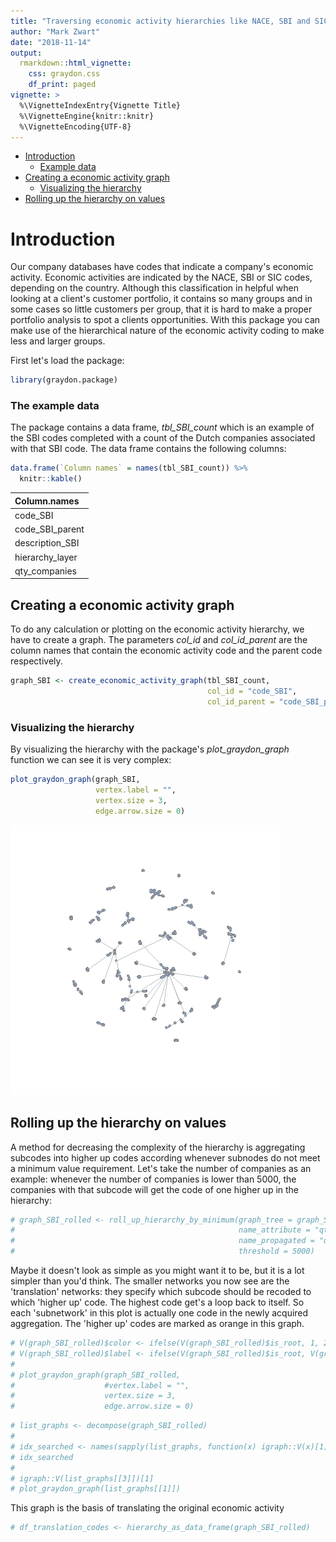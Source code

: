 ```yaml
---
title: "Traversing economic activity hierarchies like NACE, SBI and SIC"
author: "Mark Zwart"
date: "2018-11-14"
output: 
  rmarkdown::html_vignette:
    css: graydon.css
    df_print: paged
vignette: >
  %\VignetteIndexEntry{Vignette Title}
  %\VignetteEngine{knitr::knitr}
  %\VignetteEncoding{UTF-8}
---
```


* [Introduction](#introduction)
    - [Example data](#example_data)
* [Creating a economic activity graph](#create_graph)
    - [Visualizing the hierarchy](#visualize)
* [Rolling up the hierarchy on values](#roll_up)




# <a name="introduction"></a>Introduction

Our company databases have codes that indicate a company's economic activity. Economic activities are indicated by the NACE, SBI or SIC codes, depending on the country. Although this classification in helpful when looking at a client's customer portfolio, it contains so many groups and in some cases so little customers per group, that it is hard to make a proper portfolio analysis to spot a clients opportunities. With this package you can make use of the hierarchical nature of the economic activity coding to make less and larger groups.


First let's load the package:

```r
library(graydon.package)
```

### <a name="example_data"></a>The example data

The package contains a data frame, _tbl_SBI_count_ which is an example of the SBI codes completed with a count of the Dutch companies associated with that SBI code. The data frame contains the following columns:

```r
data.frame(`Column names` = names(tbl_SBI_count)) %>% 
  knitr::kable()
```



|Column.names    |
|:---------------|
|code_SBI        |
|code_SBI_parent |
|description_SBI |
|hierarchy_layer |
|qty_companies   |

## <a name="create_graph"></a>Creating a economic activity graph

To do any calculation or plotting on the economic activity hierarchy, we have to create a graph. The parameters _col_id_ and _col_id_parent_ are the column names that contain the economic activity code and the parent code respectively.

```r
graph_SBI <- create_economic_activity_graph(tbl_SBI_count, 
                                            col_id = "code_SBI", 
                                            col_id_parent = "code_SBI_parent")
```

### <a name="visualize"></a>Visualizing the hierarchy

By visualizing the hierarchy with the package's _plot_graydon_graph_ function we can see it is very complex:

```r
plot_graydon_graph(graph_SBI, 
                   vertex.label = "", 
                   vertex.size = 3, 
                   edge.arrow.size = 0)
```

![plot of chunk unnamed-chunk-4](figure/unnamed-chunk-4-1.png)

## <a name="roll_up"></a>Rolling up the hierarchy on values

A method for decreasing the complexity of the hierarchy is aggregating subcodes into higher up codes according whenever subnodes do not meet a minimum value requirement. Let's take the number of companies as an example: whenever the number of companies is lower than 5000, the companies with that subcode will get the code of one higher up in the hierarchy:


```r
# graph_SBI_rolled <- roll_up_hierarchy_by_minimum(graph_tree = graph_SBI, 
#                                                  name_attribute = "qty_companies", 
#                                                  name_propagated = "qty_companies_cum", 
#                                                  threshold = 5000)
```

Maybe it doesn't look as simple as you might want it to be, but it is a lot simpler than you'd think. The smaller networks you now see are the 'translation' networks: they specify which subcode should be recoded to which 'higher up' code. The highest code get's a loop back to itself. So each 'subnetwork' in this plot is actually one code in the newly acquired aggregation. The 'higher up' codes are marked as orange in this graph.


```r
# V(graph_SBI_rolled)$color <- ifelse(V(graph_SBI_rolled)$is_root, 1, 2)
# V(graph_SBI_rolled)$label <- ifelse(V(graph_SBI_rolled)$is_root, V(graph_SBI_rolled)$name, "")
# 
# plot_graydon_graph(graph_SBI_rolled, 
#                    #vertex.label = "", 
#                    vertex.size = 3, 
#                    edge.arrow.size = 0)
```


```r
# list_graphs <- decompose(graph_SBI_rolled)
# 
# idx_searched <- names(sapply(list_graphs, function(x) igraph::V(x)[1] ))
# idx_searched 
# 
# igraph::V(list_graphs[[3]])[1]
# plot_graydon_graph(list_graphs[[1]])
```


This graph is the basis of translating the original economic activity 

```r
# df_translation_codes <- hierarchy_as_data_frame(graph_SBI_rolled)
```

